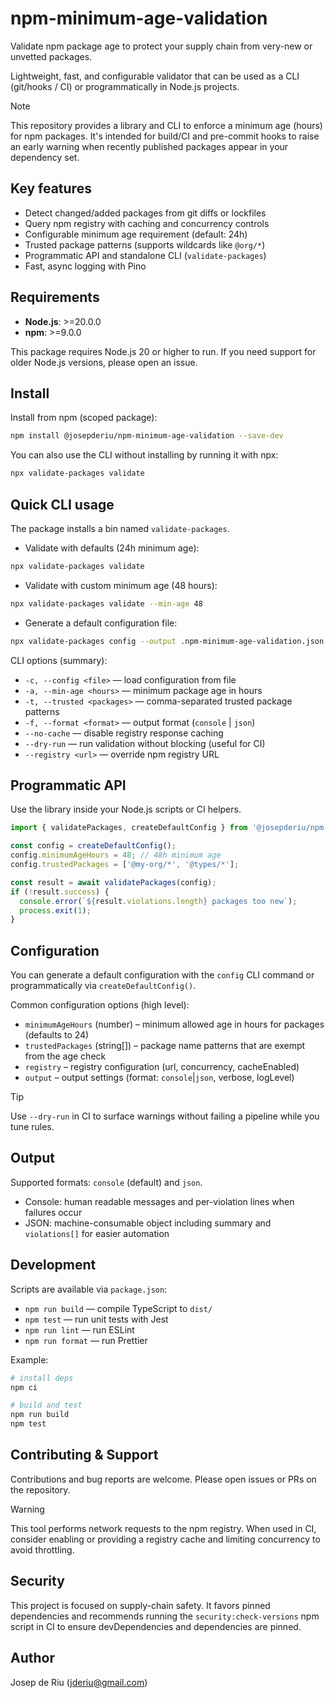 # npm-minimum-age-validation

Validate npm package age to protect your supply chain from very-new or unvetted packages.

Lightweight, fast, and configurable validator that can be used as a CLI (git/hooks / CI) or programmatically in Node.js projects.

> [!NOTE]
> This repository provides a library and CLI to enforce a minimum age (hours) for npm packages. It's intended for build/CI and pre-commit hooks to raise an early warning when recently published packages appear in your dependency set.

## Key features

- Detect changed/added packages from git diffs or lockfiles
- Query npm registry with caching and concurrency controls
- Configurable minimum age requirement (default: 24h)
- Trusted package patterns (supports wildcards like `@org/*`)
- Programmatic API and standalone CLI (`validate-packages`)
- Fast, async logging with Pino

## Requirements

- **Node.js**: >=20.0.0
- **npm**: >=9.0.0

This package requires Node.js 20 or higher to run. If you need support for older Node.js versions, please open an issue.

## Install

Install from npm (scoped package):

```bash
npm install @josepderiu/npm-minimum-age-validation --save-dev
```

You can also use the CLI without installing by running it with npx:

```bash
npx validate-packages validate
```

## Quick CLI usage

The package installs a bin named `validate-packages`.

- Validate with defaults (24h minimum age):

```bash
npx validate-packages validate
```

- Validate with custom minimum age (48 hours):

```bash
npx validate-packages validate --min-age 48
```

- Generate a default configuration file:

```bash
npx validate-packages config --output .npm-minimum-age-validation.json
```

CLI options (summary):

- `-c, --config <file>` — load configuration from file
- `-a, --min-age <hours>` — minimum package age in hours
- `-t, --trusted <packages>` — comma-separated trusted package patterns
- `-f, --format <format>` — output format (`console` | `json`)
- `--no-cache` — disable registry response caching
- `--dry-run` — run validation without blocking (useful for CI)
- `--registry <url>` — override npm registry URL

## Programmatic API

Use the library inside your Node.js scripts or CI helpers.

```ts
import { validatePackages, createDefaultConfig } from '@josepderiu/npm-minimum-age-validation';

const config = createDefaultConfig();
config.minimumAgeHours = 48; // 48h minimum age
config.trustedPackages = ['@my-org/*', '@types/*'];

const result = await validatePackages(config);
if (!result.success) {
  console.error(`${result.violations.length} packages too new`);
  process.exit(1);
}
```

## Configuration

You can generate a default configuration with the `config` CLI command or programmatically via `createDefaultConfig()`.

Common configuration options (high level):

- `minimumAgeHours` (number) – minimum allowed age in hours for packages (defaults to 24)
- `trustedPackages` (string[]) – package name patterns that are exempt from the age check
- `registry` – registry configuration (url, concurrency, cacheEnabled)
- `output` – output settings (format: `console`|`json`, verbose, logLevel)

> [!TIP]
> Use `--dry-run` in CI to surface warnings without failing a pipeline while you tune rules.

## Output

Supported formats: `console` (default) and `json`.

- Console: human readable messages and per-violation lines when failures occur
- JSON: machine-consumable object including summary and `violations[]` for easier automation

## Development

Scripts are available via `package.json`:

- `npm run build` — compile TypeScript to `dist/`
- `npm test` — run unit tests with Jest
- `npm run lint` — run ESLint
- `npm run format` — run Prettier

Example:

```bash
# install deps
npm ci

# build and test
npm run build
npm test
```

## Contributing & Support

Contributions and bug reports are welcome. Please open issues or PRs on the repository.

> [!WARNING]
> This tool performs network requests to the npm registry. When used in CI, consider enabling or providing a registry cache and limiting concurrency to avoid throttling.

## Security

This project is focused on supply-chain safety. It favors pinned dependencies and recommends running the `security:check-versions` npm script in CI to ensure devDependencies and dependencies are pinned.

## Author

Josep de Riu (<jderiu@gmail.com>)
